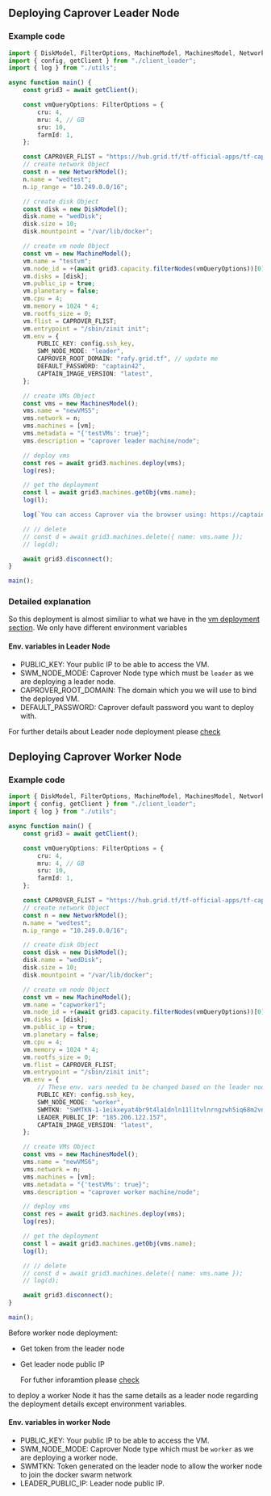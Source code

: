 
## Deploying Caprover Leader Node

### Example code

```ts
import { DiskModel, FilterOptions, MachineModel, MachinesModel, NetworkModel } from "../src";
import { config, getClient } from "./client_loader";
import { log } from "./utils";

async function main() {
    const grid3 = await getClient();

    const vmQueryOptions: FilterOptions = {
        cru: 4,
        mru: 4, // GB
        sru: 10,
        farmId: 1,
    };

    const CAPROVER_FLIST = "https://hub.grid.tf/tf-official-apps/tf-caprover-latest.flist";
    // create network Object
    const n = new NetworkModel();
    n.name = "wedtest";
    n.ip_range = "10.249.0.0/16";

    // create disk Object
    const disk = new DiskModel();
    disk.name = "wedDisk";
    disk.size = 10;
    disk.mountpoint = "/var/lib/docker";

    // create vm node Object
    const vm = new MachineModel();
    vm.name = "testvm";
    vm.node_id = +(await grid3.capacity.filterNodes(vmQueryOptions))[0].nodeId;
    vm.disks = [disk];
    vm.public_ip = true;
    vm.planetary = false;
    vm.cpu = 4;
    vm.memory = 1024 * 4;
    vm.rootfs_size = 0;
    vm.flist = CAPROVER_FLIST;
    vm.entrypoint = "/sbin/zinit init";
    vm.env = {
        PUBLIC_KEY: config.ssh_key,
        SWM_NODE_MODE: "leader",
        CAPROVER_ROOT_DOMAIN: "rafy.grid.tf", // update me
        DEFAULT_PASSWORD: "captain42",
        CAPTAIN_IMAGE_VERSION: "latest",
    };

    // create VMs Object
    const vms = new MachinesModel();
    vms.name = "newVMS5";
    vms.network = n;
    vms.machines = [vm];
    vms.metadata = "{'testVMs': true}";
    vms.description = "caprover leader machine/node";

    // deploy vms
    const res = await grid3.machines.deploy(vms);
    log(res);

    // get the deployment
    const l = await grid3.machines.getObj(vms.name);
    log(l);

    log(`You can access Caprover via the browser using: https://captain.${vm.env.CAPROVER_ROOT_DOMAIN}`);

    // // delete
    // const d = await grid3.machines.delete({ name: vms.name });
    // log(d);

    await grid3.disconnect();
}

main();
```

### Detailed explanation

So this deployment is almost similiar to what we have in the [vm deployment section](./grid3_javascript_vm.md). We only have different environment variables

#### Env. variables in Leader Node

- PUBLIC_KEY: Your public IP to be able to access the VM.
- SWM_NODE_MODE: Caprover Node type which must be `leader` as we are deploying a leader node.
- CAPROVER_ROOT_DOMAIN: The domain which you we will use to bind the deployed VM.
- DEFAULT_PASSWORD: Caprover default password you want to deploy with.

For further details about Leader node deployment please [check](https://github.com/freeflowuniverse/freeflow_caprover#a-leader-node-deploymentsetup)

## Deploying Caprover Worker Node

### Example code

```ts
import { DiskModel, FilterOptions, MachineModel, MachinesModel, NetworkModel } from "../src";
import { config, getClient } from "./client_loader";
import { log } from "./utils";

async function main() {
    const grid3 = await getClient();

    const vmQueryOptions: FilterOptions = {
        cru: 4,
        mru: 4, // GB
        sru: 10,
        farmId: 1,
    };

    const CAPROVER_FLIST = "https://hub.grid.tf/tf-official-apps/tf-caprover-latest.flist";
    // create network Object
    const n = new NetworkModel();
    n.name = "wedtest";
    n.ip_range = "10.249.0.0/16";

    // create disk Object
    const disk = new DiskModel();
    disk.name = "wedDisk";
    disk.size = 10;
    disk.mountpoint = "/var/lib/docker";

    // create vm node Object
    const vm = new MachineModel();
    vm.name = "capworker1";
    vm.node_id = +(await grid3.capacity.filterNodes(vmQueryOptions))[0].nodeId;
    vm.disks = [disk];
    vm.public_ip = true;
    vm.planetary = false;
    vm.cpu = 4;
    vm.memory = 1024 * 4;
    vm.rootfs_size = 0;
    vm.flist = CAPROVER_FLIST;
    vm.entrypoint = "/sbin/zinit init";
    vm.env = {
        // These env. vars needed to be changed based on the leader node.
        PUBLIC_KEY: config.ssh_key,
        SWM_NODE_MODE: "worker",
        SWMTKN: "SWMTKN-1-1eikxeyat4br9t4la1dnln11l1tvlnrngzwh5iq68m2vn7edi1-6lc6xtw3pzd99lrowyuayr5yv",
        LEADER_PUBLIC_IP: "185.206.122.157",
        CAPTAIN_IMAGE_VERSION: "latest",
    };

    // create VMs Object
    const vms = new MachinesModel();
    vms.name = "newVMS6";
    vms.network = n;
    vms.machines = [vm];
    vms.metadata = "{'testVMs': true}";
    vms.description = "caprover worker machine/node";

    // deploy vms
    const res = await grid3.machines.deploy(vms);
    log(res);

    // get the deployment
    const l = await grid3.machines.getObj(vms.name);
    log(l);

    // // delete
    // const d = await grid3.machines.delete({ name: vms.name });
    // log(d);

    await grid3.disconnect();
}

main();
```

Before worker node deployment:

- Get token from the leader node
- Get leader node public IP

  For futher inforamtion please [check](https://github.com/freeflowuniverse/freeflow_caprover#step-4-access-the-captain-dashboard)

to deploy a worker Node it has the same details as a leader node regarding the deployment details except environment variables.

#### Env. variables in worker Node

- PUBLIC_KEY: Your public IP to be able to access the VM.
- SWM_NODE_MODE: Caprover Node type which must be `worker` as we are deploying a worker node.
- SWMTKN: Token generated on the leader node to allow the worker node to join the docker swarm network
- LEADER_PUBLIC_IP: Leader node public IP.
